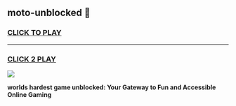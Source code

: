 
## moto-unblocked 👋
<h3>
<a href="https://premium.freeplayer.one?title=moto-unblocked&ref=14F">CLICK TO PLAY</a></h3>
<hr>

<h3>
<a href="https://premium.freeplayer.one?title=moto-unblocked&ref=14F">CLICK 2 PLAY</a>
  
</h3>

<a href="https://premium.freeplayer.one?title=moto-unblocked&ref=12F/"><img src="https://clearcache.store/games.png"></a>


**worlds hardest game unblocked: Your Gateway to Fun and Accessible Online Gaming**
